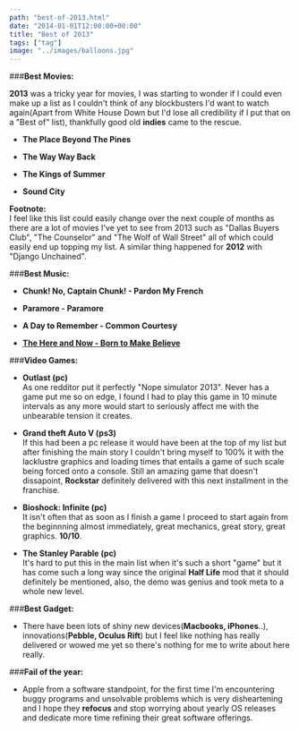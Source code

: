 ```yaml
---
path: "best-of-2013.html"
date: "2014-01-01T12:00:00+00:00"
title: "Best of 2013"
tags: ["tag"]
image: "../images/balloons.jpg"
---
```


###**Best Movies:** 
   
**2013** was a tricky year for movies, I was starting to wonder if I could even make up a list as I couldn't think of any blockbusters I'd want to watch again(Apart from White House Down but I'd lose all credibility if I put that on a "Best of" list), thankfully good old **indies** came to the rescue.

  * **The Place Beyond The Pines** 
  
  * **The Way Way Back** 
  
  * **The Kings of Summer** 
  
  * **Sound City** 


  **Footnote:**  
 I feel like this list could easily change over the next couple of months as there are a lot of movies I've yet to see from 2013 such as "Dallas Buyers Club", "The Counselor" and "The Wolf of Wall Street" all of which could easily end up topping my list. A similar thing happened for **2012** with "Django Unchained".

###**Best Music:** 
 

  * **Chunk! No, Captain Chunk! - Pardon My French**
  
  * **Paramore - Paramore**
  
  * **A Day to Remember - Common Courtesy**

  * **[The Here and Now - Born to Make Believe]("http://blacknumbers.bandcamp.com/album/born-to-make-believe-part-1")**  
  

###**Video Games:**  


  * **Outlast (pc)**  
  As one redditor put it perfectly "Nope simulator 2013". Never has a game put me so on edge, I found I had to play this game in 10 minute intervals as any more would start to seriously affect me with the unbearable tension it creates.
  
  * **Grand theft Auto V (ps3)**  
  If this had been a pc release it would have been at the top of my list but after finishing the main story I couldn't bring myself to 100% it with the lacklustre graphics and loading times that entails a game of such scale being forced onto a console. Still an amazing game that doesn't dissapoint, **Rockstar** definitely delivered with this next installment in the franchise.
  
  * **Bioshock: Infinite (pc)**  
It isn't often that as soon as I finish a game I proceed to start again from the beginnning almost immediately, great mechanics, great story, great graphics. **10/10**.

  * **The Stanley Parable (pc)**  
  It's hard to put this in the main list when it's such a short "game"
 but it has come such a long way since the original **Half Life** mod that it should definitely be mentioned, also, the demo was genius and took meta to a whole new level.
 
###**Best Gadget:**  


  * There have been lots of shiny new devices(**Macbooks, iPhones**..), innovations(**Pebble, Oculus Rift**) but I feel like nothing has really delivered or wowed me yet so there's nothing for me to write about here really.

###**Fail of the year:** 
 

  * Apple from a software standpoint, for the first time I'm encountering buggy programs and unsolvable problems which is very disheartening and I hope they **refocus** and stop worrying about yearly OS releases and dedicate more time refining their great software offerings.

